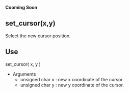 **Cooming Soon**
## set\_cursor(x,y) ##
Select the new cursor position.
## Use ##
set\_cursor( x, y )

  * Arguments
    * unsigned char x : new x coordinate of the cursor
    * unsigned char y : new y coordinate of the cursor.